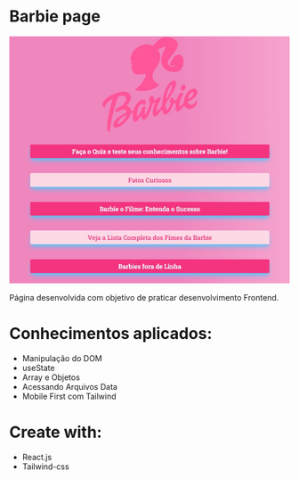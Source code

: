 # Barbie page 

<div align="center">
  <img src="assets/barbie-page.jpg">
</div>

Página desenvolvida com objetivo de praticar desenvolvimento Frontend.

# Conhecimentos aplicados: 
- Manipulação do DOM 
- useState 
- Array e Objetos 
- Acessando Arquivos Data 
- Mobile First com Tailwind

# Create with: 
- React.js
- Tailwind-css

